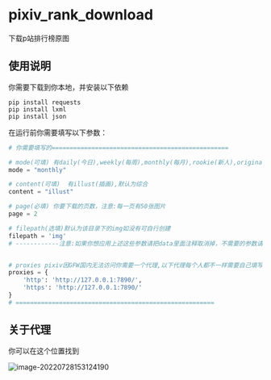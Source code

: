 # pixiv_rank_download

下载p站排行榜原图

## 使用说明

你需要下载到你本地，并安装以下依赖

```
pip install requests
pip install lxml
pip install json
```

在运行前你需要填写以下参数：

```python
# 你需要填写的=================================================

# mode(可填) 有daily(今日),weekly(每周),monthly(每月),rookie(新人),original(原创),male(受男性欢迎),female(受女性欢迎)七种mode，默认为daily
mode = "monthly"

# content(可填)  有illust(插画),默认为综合
content = "illust"

# page(必填) 你要下载的页数，注意:每一页有50张图片
page = 2

# filepath(选填)默认为该目录下的img如没有可自行创建
filepath = 'img'
# ------------注意:如果你想应用上述这些参数请把data里面注释取消掉，不需要的参数请不要取消注释,data在main的开头附近


# proxies pixiv因GFW国内无法访问你需要一个代理,以下代理每个人都不一样需要自己填写
proxies = {
    'http': 'http://127.0.0.1:7890/',
    'https': 'http://127.0.0.1:7890/'
}
# =======================================================
```

##  关于代理

你可以在这个位置找到

![image-20220728153124190](https://blog-faithererer.oss-cn-qingdao.aliyuncs.com/blog/typoraImg202207281531728.png)